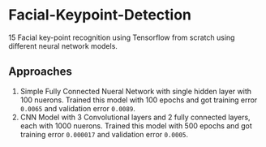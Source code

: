 # Facial-Keypoint-Detection
15 Facial key-point recognition using Tensorflow from scratch using different neural network models.

## Approaches
1. Simple Fully Connected Nueral Network with single hidden layer with 100 nuerons. Trained this model with 100 epochs and got training error `0.0065` and validation error `0.0089`.
2. CNN Model with 3 Convolutional layers and 2 fully connected layers, each with 1000 nuerons. Trained this model with 500 epochs and got training error `0.000017` and validation error `0.0005`.
